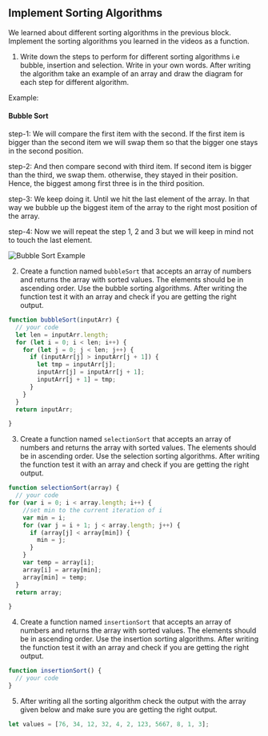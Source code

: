 ## Implement Sorting Algorithms

We learned about different sorting algorithms in the previous block. Implement the sorting algorithms you learned in the videos as a function.

1. Write down the steps to perform for different sorting algorithms i.e bubble, insertion and selection. Write in your own words. After writing the algorithm take an example of an array and draw the diagram for each step for different algorithm.

Example:

#### Bubble Sort

step-1: We will compare the first item with the second. If the first item is bigger than the second item we will swap them so that the bigger one stays in the second position.

step-2: And then compare second with third item. If second item is bigger than the third, we swap them. otherwise, they stayed in their position. Hence, the biggest among first three is in the third position.

step-3: We keep doing it. Until we hit the last element of the array. In that way we bubble up the biggest item of the array to the right most position of the array.

step-4: Now we will repeat the step 1, 2 and 3 but we will keep in mind not to touch the last element.

![Bubble Sort Example](./bubble.png)

<!-- You answer -->


2. Create a function named `bubbleSort` that accepts an array of numbers and returns the array with sorted values. The elements should be in ascending order. Use the bubble sorting algorithms. After writing the function test it with an array and check if you are getting the right output.

```js
function bubbleSort(inputArr) {
  // your code
  let len = inputArr.length;
  for (let i = 0; i < len; i++) {
    for (let j = 0; j < len; j++) {
      if (inputArr[j] > inputArr[j + 1]) {
        let tmp = inputArr[j];
        inputArr[j] = inputArr[j + 1];
        inputArr[j + 1] = tmp;
      }
    }
  }
  return inputArr;

}
```

3. Create a function named `selectionSort` that accepts an array of numbers and returns the array with sorted values. The elements should be in ascending order. Use the selection sorting algorithms. After writing the function test it with an array and check if you are getting the right output.

```js
function selectionSort(array) {
  // your code
for (var i = 0; i < array.length; i++) {
    //set min to the current iteration of i
    var min = i;
    for (var j = i + 1; j < array.length; j++) {
      if (array[j] < array[min]) {
        min = j;
      }
    }
    var temp = array[i];
    array[i] = array[min];
    array[min] = temp;
  }
  return array;

}
```

4. Create a function named `insertionSort` that accepts an array of numbers and returns the array with sorted values. The elements should be in ascending order. Use the insertion sorting algorithms. After writing the function test it with an array and check if you are getting the right output.

```js
function insertionSort() {
  // your code
}
```

5. After writing all the sorting algorithm check the output with the array given below and make sure you are getting the right output.

```js
let values = [76, 34, 12, 32, 4, 2, 123, 5667, 8, 1, 3];
```
